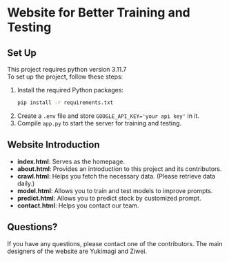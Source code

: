 # Website for Better Training and Testing

## Set Up
This project requires python version 3.11.7  
To set up the project, follow these steps:
1. Install the required Python packages:
    ```sh
    pip install -r requirements.txt
    ```
2. Create a `.env` file and store `GOOGLE_API_KEY='your api key'` in it.
3. Compile `app.py` to start the server for training and testing.

## Website Introduction
- **index.html**: Serves as the homepage.
- **about.html**: Provides an introduction to this project and its contributors.
- **crawl.html**: Helps you fetch the necessary data. (Please retrieve data daily.)
- **model.html**: Allows you to train and test models to improve prompts.
- **predict.html**: Allows you to predict stock by customized prompt.
- **contact.html**: Helps you contact our team.

## Questions?
If you have any questions, please contact one of the contributors. The main designers of the website are Yukimagi and Ziwei.
